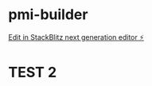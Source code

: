 # pmi-builder

[Edit in StackBlitz next generation editor ⚡️](https://stackblitz.com/~/github.com/ahmetyildizz/pmi-builder)

# TEST 2